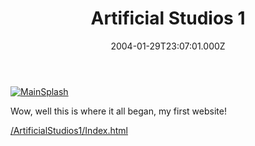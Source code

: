 ﻿---
coverImage: /posts/artificial-studios-1/cover.jpg
date: "2004-01-29T23:07:01.000Z"
tags: []
title: Artificial Studios 1
oldUrl: /projects/artificial-studios-1
---

[![](https://www.mikecann.blog/wp-content/uploads/2011/10/MainSplash.gif "MainSplash")](https://www.mikecann.blog/wp-content/uploads/2011/10/MainSplash.gif)

Wow, well this is where it all began, my first website!

[/ArtificialStudios1/Index.html](/ArtificialStudios1/Index.html)
